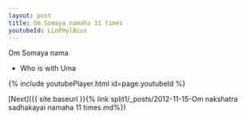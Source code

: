 ```yaml
---
layout: post
title: Om Somaya namaha 11 times
youtubeId: LLoPHylBius
---
```

 
 
Om Somaya nama 
 
 -  Who is with Uma 
 
  
 
  
 
 
 
 
 
 


{% include youtubePlayer.html id=page.youtubeId %}
 
[Next]({{ site.baseurl }}{% link  split1/_posts/2012-11-15-Om nakshatra sadhakayai namaha 11 times.md%})
 
